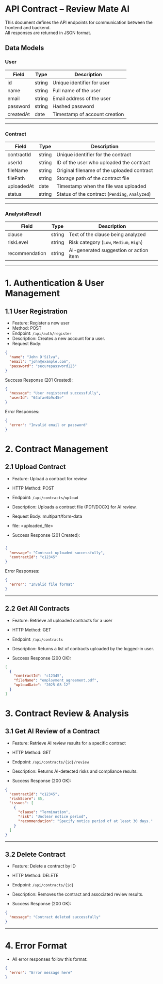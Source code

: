 # API Contract – Review Mate AI

This document defines the API endpoints for communication between the frontend and backend.  
All responses are returned in JSON format.


## Data Models

### User
| Field       | Type   | Description                  |
|-------------|--------|------------------------------|
| id          | string | Unique identifier for user   |
| name        | string | Full name of the user        |
| email       | string | Email address of the user    |
| password    | string | Hashed password              |
| createdAt   | date   | Timestamp of account creation |

---

### Contract
| Field        | Type   | Description                                     |
|--------------|--------|-------------------------------------------------|
| contractId   | string | Unique identifier for the contract              |
| userId       | string | ID of the user who uploaded the contract        |
| fileName     | string | Original filename of the uploaded contract      |
| filePath     | string | Storage path of the contract file               |
| uploadedAt   | date   | Timestamp when the file was uploaded            |
| status       | string | Status of the contract (`Pending`, `Analyzed`)  |

---

### AnalysisResult
| Field          | Type   | Description                                         |
|----------------|--------|-----------------------------------------------------|
| clause         | string | Text of the clause being analyzed                   |
| riskLevel      | string | Risk category (`Low`, `Medium`, `High`)              |
| recommendation | string | AI-generated suggestion or action item              |

---

# **1. Authentication & User Management**

## 1.1 User Registration
- Feature: Register a new user  
- Method: POST  
- Endpoint: `/api/auth/register`  
- Description: Creates a new account for a user.  
- Request Body:
```json
{
  "name": "John D'Silva",
  "email": "john@example.com",
  "password": "securepassword123"
}
```
Success Response (201 Created):

```json
{
  "message": "User registered successfully",
  "userId": "64afae6b9c45e"
}

```

Error Responses:

```json
{
  "error": "Invalid email or password"
}
```

# **2. Contract Management**

## 2.1 Upload Contract

- Feature: Upload a contract for review

- HTTP Method: POST

- Endpoint: `/api/contracts/upload`

- Description: Uploads a contract file (PDF/DOCX) for AI review.

- Request Body: multipart/form-data


- file: <uploaded_file>

- Success Response (201 Created):
```json

{
  "message": "Contract uploaded successfully",
  "contractId": "c12345"
}
```
Error Responses:

```json
{
  "error": "Invalid file format"
}

```
---

## 2.2 Get All Contracts

- Feature: Retrieve all uploaded contracts for a user

- HTTP Method: GET

- Endpoint: `/api/contracts`

- Description: Returns a list of contracts uploaded by the logged-in user.

- Success Response (200 OK):

```json
[
  {
    "contractId": "c12345",
    "fileName": "employment_agreement.pdf",
    "uploadDate": "2025-08-12"
  }
]


```

# **3. Contract Review & Analysis**

## 3.1 Get AI Review of a Contract

- Feature: Retrieve AI review results for a specific contract

- HTTP Method: GET

- Endpoint: `/api/contracts/{id}/review`

- Description: Returns AI-detected risks and compliance results.

- Success Response (200 OK):

```json
{
  "contractId": "c12345",
  "riskScore": 85,
  "issues": [
    {
      "clause": "Termination",
      "risk": "Unclear notice period",
      "recommendation": "Specify notice period of at least 30 days."
    }
  ]
}

```
---

## 3.2 Delete Contract

- Feature: Delete a contract by ID

- HTTP Method: DELETE

- Endpoint: `/api/contracts/{id}`

- Description: Removes the contract and associated review results.

- Success Response (200 OK):

```json
{
  "message": "Contract deleted successfully"
}
```

---

# **4. Error Format**

- All error responses follow this format:
```json
{
  "error": "Error message here"
}

```

